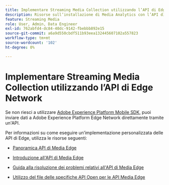 ```yaml
---
title: Implementare Streaming Media Collection utilizzando l’API di Edge Network
description: Risorse sull’installazione di Media Analytics con l’API di Experience Platform Edge.
feature: Streaming Media
role: User, Admin, Data Engineer
exl-id: 762abfd4-dc84-40dc-9142-fbebbb892e15
source-git-commit: a6a9d550cbdf511b93eea132445607102a557823
workflow-type: tm+mt
source-wordcount: '102'
ht-degree: 0%

---
```


# Implementare Streaming Media Collection utilizzando l’API di Edge Network

Se non riesci a utilizzare [Adobe Experience Platform Mobile SDK](/help/implementation/edge/implementation-edge.md), puoi inviare dati a Adobe Experience Platform Edge Network direttamente tramite un&#39;API.

Per informazioni su come eseguire un’implementazione personalizzata delle API di Edge, utilizza le risorse seguenti:

* [Panoramica API di Media Edge](https://developer.adobe.com/cja-apis/docs/endpoints/media-edge/)

* [Introduzione all&#39;API di Media Edge](https://developer.adobe.com/cja-apis/docs/endpoints/media-edge/getting-started/)

* [Guida alla risoluzione dei problemi relativi all&#39;API di Media Edge](https://developer.adobe.com/cja-apis/docs/endpoints/media-edge/troubleshooting/)

* [Utilizzo del file delle specifiche API Open per le API Media Edge](https://developer.adobe.com/data-collection-apis/docs/api/media-edge/)
